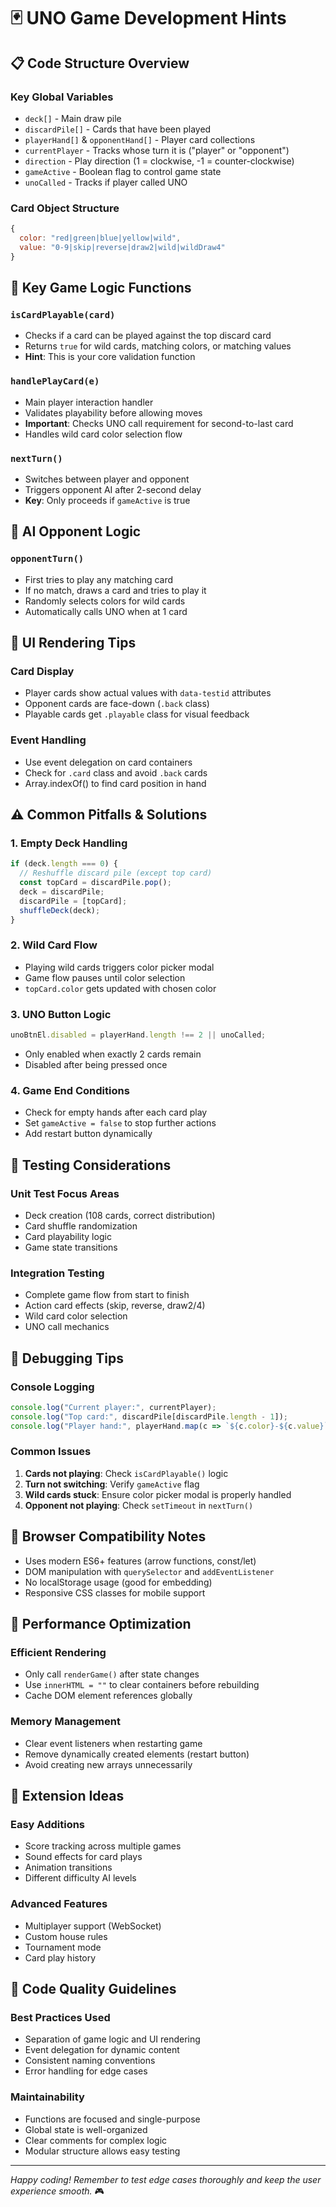 # 🃏 UNO Game Development Hints

## 📋 Code Structure Overview

### Key Global Variables
- `deck[]` - Main draw pile
- `discardPile[]` - Cards that have been played
- `playerHand[]` & `opponentHand[]` - Player card collections
- `currentPlayer` - Tracks whose turn it is ("player" or "opponent")
- `direction` - Play direction (1 = clockwise, -1 = counter-clockwise)
- `gameActive` - Boolean flag to control game state
- `unoCalled` - Tracks if player called UNO

### Card Object Structure
```javascript
{
  color: "red|green|blue|yellow|wild",
  value: "0-9|skip|reverse|draw2|wild|wildDraw4"
}
```

## 🎯 Key Game Logic Functions

### `isCardPlayable(card)`
- Checks if a card can be played against the top discard card
- Returns `true` for wild cards, matching colors, or matching values
- **Hint**: This is your core validation function

### `handlePlayCard(e)`
- Main player interaction handler
- Validates playability before allowing moves
- **Important**: Checks UNO call requirement for second-to-last card
- Handles wild card color selection flow

### `nextTurn()`
- Switches between player and opponent
- Triggers opponent AI after 2-second delay
- **Key**: Only proceeds if `gameActive` is true

## 🤖 AI Opponent Logic

### `opponentTurn()`
- First tries to play any matching card
- If no match, draws a card and tries to play it
- Randomly selects colors for wild cards
- Automatically calls UNO when at 1 card

## 🎨 UI Rendering Tips

### Card Display
- Player cards show actual values with `data-testid` attributes
- Opponent cards are face-down (`.back` class)
- Playable cards get `.playable` class for visual feedback

### Event Handling
- Use event delegation on card containers
- Check for `.card` class and avoid `.back` cards
- Array.indexOf() to find card position in hand

## ⚠️ Common Pitfalls & Solutions

### 1. Empty Deck Handling
```javascript
if (deck.length === 0) {
  // Reshuffle discard pile (except top card)
  const topCard = discardPile.pop();
  deck = discardPile;
  discardPile = [topCard];
  shuffleDeck(deck);
}
```

### 2. Wild Card Flow
- Playing wild cards triggers color picker modal
- Game flow pauses until color selection
- `topCard.color` gets updated with chosen color

### 3. UNO Button Logic
```javascript
unoBtnEl.disabled = playerHand.length !== 2 || unoCalled;
```
- Only enabled when exactly 2 cards remain
- Disabled after being pressed once

### 4. Game End Conditions
- Check for empty hands after each card play
- Set `gameActive = false` to stop further actions
- Add restart button dynamically

## 🧪 Testing Considerations

### Unit Test Focus Areas
- Deck creation (108 cards, correct distribution)
- Card shuffle randomization
- Card playability logic
- Game state transitions

### Integration Testing
- Complete game flow from start to finish
- Action card effects (skip, reverse, draw2/4)
- Wild card color selection
- UNO call mechanics

## 🔧 Debugging Tips

### Console Logging
```javascript
console.log("Current player:", currentPlayer);
console.log("Top card:", discardPile[discardPile.length - 1]);
console.log("Player hand:", playerHand.map(c => `${c.color}-${c.value}`));
```

### Common Issues
1. **Cards not playing**: Check `isCardPlayable()` logic
2. **Turn not switching**: Verify `gameActive` flag
3. **Wild cards stuck**: Ensure color picker modal is properly handled
4. **Opponent not playing**: Check `setTimeout` in `nextTurn()`

## 📱 Browser Compatibility Notes

- Uses modern ES6+ features (arrow functions, const/let)
- DOM manipulation with `querySelector` and `addEventListener`
- No localStorage usage (good for embedding)
- Responsive CSS classes for mobile support

## 🎯 Performance Optimization

### Efficient Rendering
- Only call `renderGame()` after state changes
- Use `innerHTML = ""` to clear containers before rebuilding
- Cache DOM element references globally

### Memory Management
- Clear event listeners when restarting game
- Remove dynamically created elements (restart button)
- Avoid creating new arrays unnecessarily

## 🚀 Extension Ideas

### Easy Additions
- Score tracking across multiple games
- Sound effects for card plays
- Animation transitions
- Different difficulty AI levels

### Advanced Features
- Multiplayer support (WebSocket)
- Custom house rules
- Tournament mode
- Card play history

## 📝 Code Quality Guidelines

### Best Practices Used
- Separation of game logic and UI rendering
- Event delegation for dynamic content
- Consistent naming conventions
- Error handling for edge cases

### Maintainability
- Functions are focused and single-purpose
- Global state is well-organized
- Clear comments for complex logic
- Modular structure allows easy testing

---

*Happy coding! Remember to test edge cases thoroughly and keep the user experience smooth.* 🎮